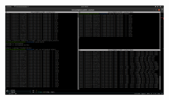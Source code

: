 ![a](https://github.com/nitroz23/MagangBayu24-ROS2/blob/main/tugas2/docs/Screenshot%20from%202024-01-23%2000-22-08.png)